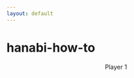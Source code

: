 ```yaml
---
layout: default
---
```


# hanabi-how-to

<section class="hand">
  <header>Player 1</header>
  <section class="tiles">
    <div class="tile" color="yellow" rank="1" tapped></div>
    <div class="tile" color="yellow" rank="2"></div>
    <div class="tile" color="yellow" rank="3"></div>
    <div class="tile" color="yellow" rank="4"></div>
    <div class="tile" color="yellow" rank="5"></div>
  </section>
</section>